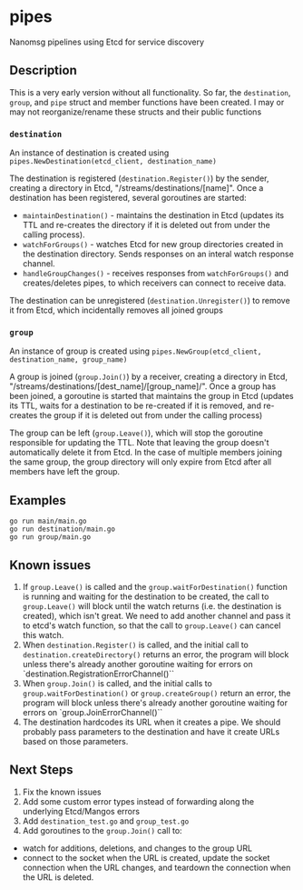 # pipes
Nanomsg pipelines using Etcd for service discovery

## Description
This is a very early version without all functionality.  So far, the `destination`, `group`, and `pipe` struct and member functions have been created.  I may or may not reorganize/rename these structs and their public functions

### `destination`
An instance of destination is created using `pipes.NewDestination(etcd_client, destination_name)`

The destination is registered (`destination.Register()`) by the sender, creating a directory in Etcd, "/streams/destinations/[name]".  Once a destination has been registered, several goroutines are started:
  - `maintainDestination()` - maintains the destination in Etcd (updates its TTL and re-creates the directory if it is deleted out from under the calling process).
  - `watchForGroups()` - watches Etcd for new group directories created in the destination directory. Sends responses on an interal watch response channel.
  - `handleGroupChanges()` - receives responses from `watchForGroups()` and creates/deletes pipes, to which receivers can connect to receive data.

The destination can be unregistered (`destination.Unregister()`) to remove it from Etcd, which incidentally removes all joined groups

### `group`
An instance of group is created using `pipes.NewGroup(etcd_client, destination_name, group_name)`

A group is joined (`group.Join()`) by a receiver, creating a directory in Etcd, "/streams/destinations/[dest_name]/[group_name]/".  Once a group has been joined, a goroutine is started that maintains the group in Etcd (updates its TTL, waits for a destination to be re-created if it is removed, and re-creates the group if it is deleted out from under the calling process)

The group can be left (`group.Leave()`), which will stop the goroutine responsible for updating the TTL.  Note that leaving the group doesn't automatically delete it from Etcd.  In the case of multiple members joining the same group, the group directory will only expire from Etcd after all members have left the group.

## Examples
```
go run main/main.go
go run destination/main.go
go run group/main.go
```

## Known issues
1. If `group.Leave()` is called and the `group.waitForDestination()` function is running and waiting for the destination to be created, the call to `group.Leave()` will block until the watch returns (i.e. the destination is created), which isn't great. We need to add another channel and pass it to etcd's watch function, so that the call to `group.Leave()` can cancel this watch.
2. When `destination.Register()` is called, and the initial call to `destination.createDirectory()` returns an error, the program will block unless there's already another goroutine waiting for errors on `destination.RegistrationErrorChannel()``
3. When `group.Join()` is called, and the initial calls to `group.waitForDestination()` or `group.createGroup()` return an error, the program will block unless there's already another goroutine waiting for errors on `group.JoinErrorChannel()``
4. The destination hardcodes its URL when it creates a pipe.  We should probably pass parameters to the destination and have it create URLs based on those parameters.

## Next Steps
1. Fix the known issues
2. Add some custom error types instead of forwarding along the underlying Etcd/Mangos errors
3. Add `destination_test.go` and `group_test.go`
4. Add goroutines to the `group.Join()` call to:
  - watch for additions, deletions, and changes to the group URL
  - connect to the socket when the URL is created, update the socket connection when the URL changes, and teardown the connection when the URL is deleted.
